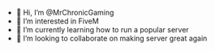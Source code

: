 - 👋 Hi, I’m @MrChronicGaming
- 👀 I’m interested in FiveM
- 🌱 I’m currently learning how to run a popular server
- 💞️ I’m looking to collaborate on making server great again
